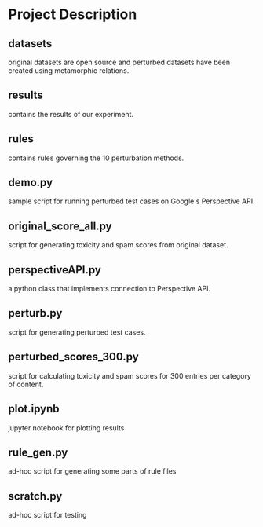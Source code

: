 # Project Description

## datasets
original datasets are open source and perturbed datasets have been created using metamorphic relations.

## results
contains the results of our experiment.

## rules
contains rules governing the 10 perturbation methods.

## demo.py
sample script for running perturbed test cases on Google's Perspective API.

## original_score_all.py
script for generating toxicity and spam scores from original dataset.

## perspectiveAPI.py
a python class that implements connection to Perspective API.

## perturb.py
script for generating perturbed test cases.

## perturbed_scores_300.py
script for calculating toxicity and spam scores for 300 entries per category of content.

## plot.ipynb
jupyter notebook for plotting results

## rule_gen.py
ad-hoc script for generating some parts of rule files

## scratch.py
ad-hoc script for testing